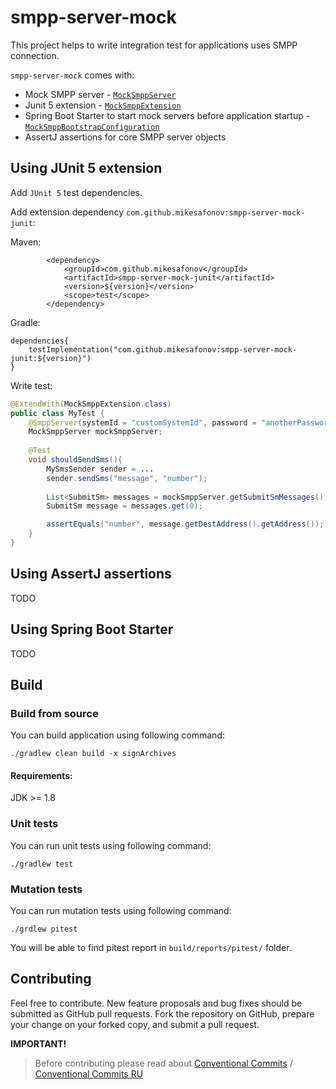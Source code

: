 # smpp-server-mock

This project helps to write integration test for applications uses SMPP connection. 

`smpp-server-mock` comes with:

- Mock SMPP server - [`MockSmppServer`](module-core/src/main/java/com/github/mikesafonov/smpp/server/MockSmppServer.java)
- Junit 5 extension - [`MockSmppExtension`](module-junit/src/main/java/com/github/mikesafonov/smpp/server/MockSmppExtension.java)
- Spring Boot Starter to start mock servers before application startup - 
[`MockSmppBootstrapConfiguration`](module-spring-boot/src/main/java/com/github/mikesafonov/smpp/server/MockSmppBootstrapConfiguration.java)
- AssertJ assertions for core SMPP server objects

## Using JUnit 5 extension

Add `JUnit 5` test dependencies.

Add extension dependency `com.github.mikesafonov:smpp-server-mock-junit`:

Maven: 
```
        <dependency>
            <groupId>com.github.mikesafonov</groupId>
            <artifactId>smpp-server-mock-junit</artifactId>
            <version>${version}</version>
            <scope>test</scope>
        </dependency>
```
Gradle:

```
dependencies{
    testImplementation("com.github.mikesafonov:smpp-server-mock-junit:${version}")
}
```

Write test:

```java
@ExtendWith(MockSmppExtension.class)
public class MyTest {
    @SmppServer(systemId = "customSystemId", password = "anotherPassword")
    MockSmppServer mockSmppServer;
    
    @Test
    void shouldSendSms(){
        MySmsSender sender = ...
        sender.sendSms("message", "number");
        
        List<SubmitSm> messages = mockSmppServer.getSubmitSmMessages();
        SubmitSm message = messages.get(0);

        assertEquals("number", message.getDestAddress().getAddress());
    }       
}
```

## Using AssertJ assertions

TODO

## Using Spring Boot Starter

TODO


## Build

### Build from source

You can build application using following command:

    ./gradlew clean build -x signArchives
    
#### Requirements:

JDK >= 1.8

### Unit tests

You can run unit tests using following command:

    ./gradlew test
    
### Mutation tests

You can run mutation tests using following command:

    ./grdlew pitest

You will be able to find pitest report in `build/reports/pitest/` folder.

## Contributing

Feel free to contribute. 
New feature proposals and bug fixes should be submitted as GitHub pull requests. 
Fork the repository on GitHub, prepare your change on your forked copy, and submit a pull request.

**IMPORTANT!**
>Before contributing please read about [Conventional Commits](https://www.conventionalcommits.org/en/v1.0.0-beta.2/) / [Conventional Commits RU](https://www.conventionalcommits.org/ru/v1.0.0-beta.2/)
